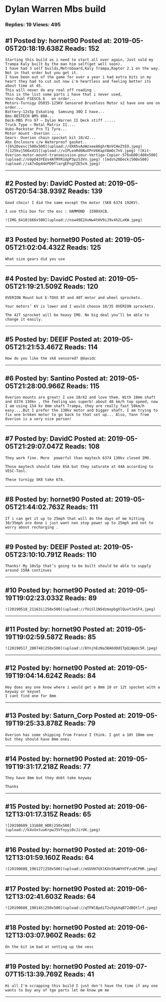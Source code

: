 # Dylan Warren Mbs build

### Replies: 19 Views: 495

## \#1 Posted by: hornet90 Posted at: 2019-05-05T20:18:19.638Z Reads: 152

```
Starting this build as i need to start all over again, Just sold my Trampa Kaly built by the man him self(get well soon).
I have had 3 self builds,Metroboard,Kaly Trampa,Raptor 2.1 on the way.
Not in that order but you get it.
I have been out of the game for over a year i had extra bits in my heart they had to cut out now i'm heartless and feeling better its about time at 45.
This will never do any real off roading .
This is the list some parts i have that i never used, 
Vesc-Dual FSESC6.6   on order...
Motors-Turnigy D5035-125KV Sensored Brushless Motor x2 have one one on order...
Battery-12s5p Eskating  Samsung 30Q I have...
Bms-BESTECH BMS 80A...
Deck-MBS Pro 97 – Dylan Warren II Deck stiff .....
Truck Type – Metal Matrix II....
Hubs-Rockstar Pro T1 Tyre...
Motor mount -Overion ....
Gears- Overion chain spocket kit 10/42...
Abs Enclosure c/w Waterproof gasket..
![6%20vesc|500x500](upload://dXKhvAoWzxeeA6ghrNnVCHeZtEO.jpeg) 
![125kv|566x415](upload://vIPLenRd6NuXPnV6KapYAmOc7nV.jpeg) ![Kit-Overion-motor-mount-transmission-pour-Vertigo-Copier-576x600|480x500](upload://o9pO43YEUs4ATMYR1UpP3pzS3Vn.jpeg) ![mds%20Deck|500x500](upload://sA7vDp44ePD9flargEFngYZE5cH.jpeg)
```

---
## \#2 Posted by: DavidC Posted at: 2019-05-05T20:54:38.939Z Reads: 139

```
Good choix! I did the same except the motor (SK8 6374 192KV).

I use this box for the esc : HAMMOND  1590XXCB.

![IMG_6410|666x500](upload://nsw49E2XuNw4tHV9iJ9v4h2LxKW.jpeg)
```

---
## \#3 Posted by: hornet90 Posted at: 2019-05-05T21:02:04.432Z Reads: 125

```
What size gears did you use
```

---
## \#4 Posted by: DavidC Posted at: 2019-05-05T21:19:21.509Z Reads: 120

```
OVERION Mount but E-TOXX 8T and 40T motor and wheel sprockets.

Your motors’ KV is lower and I would choose 10/35 OVERION sprockets.

The 42T sprocket will be heavy IMO. No big deal you’ll be able to change it easily.
```

---
## \#5 Posted by: DEEIF Posted at: 2019-05-05T21:21:53.467Z Reads: 114

```
How do you like the sk8 sensored? @davidc
```

---
## \#6 Posted by: Santino Posted at: 2019-05-05T21:28:00.966Z Reads: 115

```
Overion mounts are great! I use 10/42 and love them. With 10mm shaft and 6374 130kv , the feeling was superb! about 40 km/h top speed, now I am using 154 kv 8mm shaft Trampa, they are really fast 50km/h easy....But I prefer the 130kv motor and bigger shaft, I am trying to fix one broken motor to go back to that set up... Also, Yann from Overion is a very nice person!
```

---
## \#7 Posted by: DavidC Posted at: 2019-05-05T21:29:07.047Z Reads: 108

```
They work fine. More  powerful than maytech 6374 130kv closed IMO.

Those maytech should take 65A but they saturate at 44A according to VESC-Tool.

These turnigy SK8 take 67A.
```

---
## \#8 Posted by: hornet90 Posted at: 2019-05-05T21:44:02.763Z Reads: 111

```
If i can get it up to 25mph that will do the days of me hitting 30/35mph are done i just want non stop power up to 25mph and not to worry about recharging .
```

---
## \#9 Posted by: DEEIF Posted at: 2019-05-05T23:10:10.791Z Reads: 110

```
Thanks! My 10s5p that’s going to be built should be able to supply around 150A continuos
```

---
## \#10 Posted by: hornet90 Posted at: 2019-05-19T19:02:23.033Z Reads: 89

```
![20190518_211631|250x500](upload://fUiSl1NSdzmxpbgXlQuvYJeSF4.jpeg)
```

---
## \#11 Posted by: hornet90 Posted at: 2019-05-19T19:02:59.587Z Reads: 85

```
![20190517_200748|250x500](upload://8YnjhEzNa38AOdOdITpQiWpUc5R.jpeg)
```

---
## \#12 Posted by: hornet90 Posted at: 2019-05-19T19:04:14.624Z Reads: 84

```
Hey does any one know where i would get a 8mm 10 or 12t spocket with a keyway or keyset
I cant find one for 8mm
```

---
## \#13 Posted by: Saturn_Corp Posted at: 2019-05-19T19:25:33.878Z Reads: 79

```
Overion has some shipping from France I think. I got a 10t 10mm one but they should have 8mm ones.
```

---
## \#14 Posted by: hornet90 Posted at: 2019-05-19T19:31:17.218Z Reads: 77

```
They have 8mm but they dobt take keyway 

Thanks
```

---
## \#15 Posted by: hornet90 Posted at: 2019-06-12T13:01:17.315Z Reads: 65

```
![20190609_131608_HDR|250x500](upload://k4vUxtuuKrpwJ5Vfnyyi0cJirUK.jpeg)
```

---
## \#16 Posted by: hornet90 Posted at: 2019-06-12T13:01:59.160Z Reads: 64

```
![20190608_190127|250x500](upload://mSUVH7UXlKXn5RaWYH7Fzu0CPHR.jpeg)
```

---
## \#17 Posted by: hornet90 Posted at: 2019-06-12T13:02:41.603Z Reads: 64

```
![20190608_190145|250x500](upload://qTFWlBpdiT2vXgkXqB72dBQtlrf.jpeg)
```

---
## \#18 Posted by: hornet90 Posted at: 2019-06-12T13:03:07.960Z Reads: 62

```
On the bit im bad at setting up tbe vesc
```

---
## \#19 Posted by: hornet90 Posted at: 2019-07-07T15:13:39.769Z Reads: 41

```
Hi all I'm scrapping this build I just don't have the time if any one wants to buy any of tge parts let me know pm me
```

---
